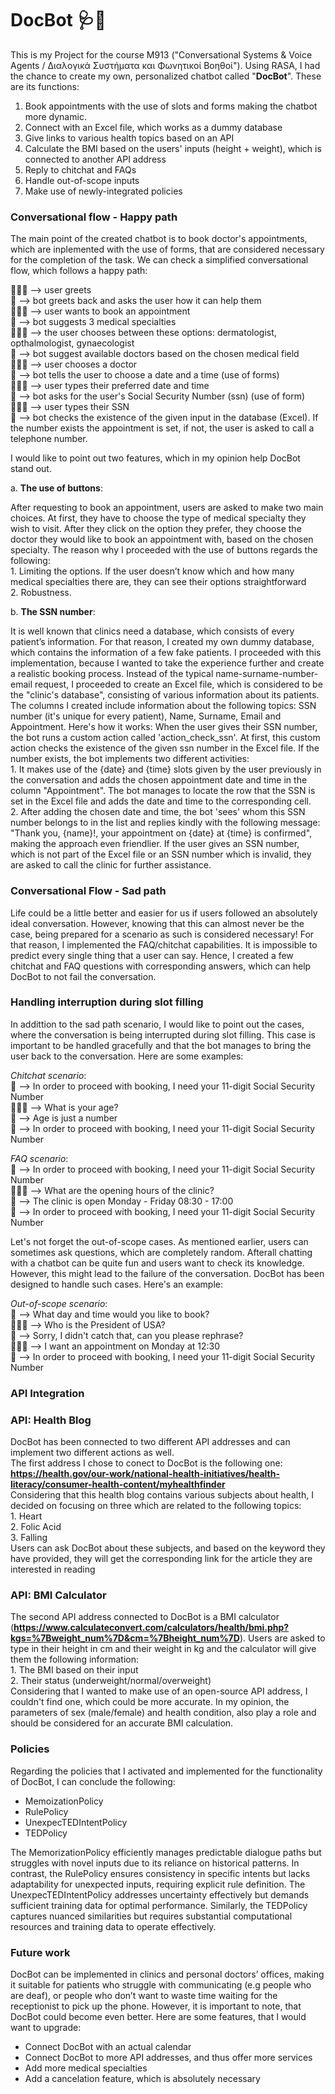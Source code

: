 # DocBot 🩺💊

This is my Project for the course M913 ("Conversational Systems & Voice Agents / Διαλογικά Συστήματα και Φωνητικοί Βοηθοί"). Using RASA, I had the chance to create my own, personalized chatbot called "**DocBot**". These are its functions:</br>

1. Book appointments with the use of slots and forms making the chatbot more dynamic.
2. Connect with an Excel file, which works as a dummy database
3. Give links to various health topics based on an API
4. Calculate the BMI based on the users' inputs (height + weight), which is connected to another API address
5. Reply to chitchat and FAQs
6. Handle out-of-scope inputs
7. Make use of newly-integrated policies

### Conversational flow - Happy path

The main point of the created chatbot is to book doctor's appointments, which are inplemented with the use of forms, that are considered necessary for the completion of the task. We can check a simplified conversational flow, which follows a happy path:

👱🏻‍♀️ --> user greets <br />
🤖 --> bot greets back and asks the user how it can help them <br />
👱🏻‍♀️ --> user wants to book an appointment <br />
🤖 --> bot suggests 3 medical specialties <br />
👱🏻‍♀️ --> the user chooses between these options: dermatologist, opthalmologist, gynaecologist <br />
🤖 --> bot suggest available doctors based on the chosen medical field <br />
👱🏻‍♀️ --> user chooses a doctor <br />
🤖 --> bot tells the user to choose a date and a time (use of forms) <br />
👱🏻‍♀️ --> user types their preferred date and time <br />
🤖 --> bot asks for the user's Social Security Number (ssn) (use of form) <br />
👱🏻‍♀️ --> user types their SSN <br />
🤖 --> bot checks the existence of the given input in the database (Excel). If the number exists the appointment is set, if not, the user is asked to call a telephone number. <br />

I would like to point out two features, which in my opinion help DocBot stand out.

a. **The use of buttons**:

After requesting to book an appointment, users are asked to make two main choices. At first, they have to choose the type of medical specialty they wish to visit. After they click on the option they prefer, they choose the doctor they would like to book an appointment with, based on the chosen specialty. The reason why I proceeded with the use of buttons regards the following:<br />
    1. Limiting the options. If the user doesn’t know which and how many medical specialties there are, they can see their options straightforward<br />
    2. Robustness.<br />

b. **The SSN number**:

It is well known that clinics need a database, which consists of every patient’s information. For that reason, I created my own dummy database, which contains the information of a few fake patients. I proceeded with this implementation, because I wanted to take the experience further and create a realistic booking process. 
Instead of the typical name-surname-number-email request, I proceeded to create an Excel file, which is considered to be the "clinic's database", consisting of various information about its patients. The columns I created include information about the following topics: SSN number (it's unique for every patient), Name, Surname, Email and Appointment. Here's how it works: When the user gives their SSN number, the bot runs a custom action called 'action_check_ssn'. At first, this custom action checks the existence of the given ssn number in the Excel file. If the number exists, the bot implements two different activities:<br />
    1. It makes use of the {date} and {time} slots given by the user previously in the conversation and adds the chosen appointment date and time in the column             "Appointment". The bot manages to locate the row that the SSN is set in the Excel file and adds the date and time to the corresponding cell.<br />
    2. After adding the chosen date and time, the bot 'sees' whom this SSN number belongs to in the list and replies kindly with the following message: "Thank you, {name}!, your appointment on {date} at {time} is confirmed", making the approach even friendlier. If the user gives an SSN number, which is not part of the Excel file or an SSN number which is invalid, they are asked to call the clinic for further assistance.<br />

### Conversational Flow - Sad path
Life could be a little better and easier for us if users followed an absolutely ideal conversation. However, knowing that this can almost never be the case, being prepared for a scenario as such is considered necessary! For that reason, I implemented the FAQ/chitchat capabilities. It is impossible to predict every single thing that a user can say. Hence, I created a few chitchat and FAQ questions with corresponding answers, which can help DocBot to not fail the conversation. 

### Handling interruption during slot filling 
In addittion to the sad path scenario, I would like to point out the cases, where the conversation is being interrupted during slot filling. This case is important to be handled gracefully and that the bot manages to bring the user back to the conversation. Here are some examples:<br />

_Chitchat scenario_:<br />
🤖 --> In order to proceed with booking, I need your 11-digit Social Security Number<br />
👱🏻‍♀️ --> What is your age?<br />
🤖 --> Age is just a number<br />
🤖 --> In order to proceed with booking, I need your 11-digit Social Security Number<br />

_FAQ scenario_:<br />
🤖 --> In order to proceed with booking, I need your 11-digit Social Security Number<br />
👱🏻‍♀️ --> What are the opening hours of the clinic?<br />
🤖 --> The clinic is open Monday - Friday 08:30 - 17:00 <br />
🤖 --> In order to proceed with booking, I need your 11-digit Social Security Number<br />

Let's not forget the out-of-scope cases. As mentioned earlier, users can sometimes ask questions, which are completely random. Afterall chatting with a chatbot can be quite fun and users want to check its knowledge. However, this might lead to the failure of the conversation. DocBot has been designed to handle such cases. Here's an example:<br />

_Out-of-scope scenario_:<br />
🤖 --> What day and time would you like to book?<br />
👱🏻‍♀️ --> Who is the President of USA?<br />
🤖 --> Sorry, I didn't catch that, can you please rephrase? <br />
👱🏻‍♀️ --> I want an appointment on Monday at 12:30 <br />
🤖 --> In order to proceed with booking, I need your 11-digit Social Security Number<br />


### API Integration
### API: Health Blog
DocBot has been connected to two different API addresses and can implement two different actions as well.<br />
The first address I chose to conect to DocBot is the following one: **https://health.gov/our-work/national-health-initiatives/health-literacy/consumer-health-content/myhealthfinder** <br />
Considering that this health blog contains various subjects about health, I decided on focusing on three which are related to the following topics:<br />
        1. Heart<br />
        2. Folic Acid<br />
        3. Falling<br />
Users can ask DocBot about these subjects, and based on the keyword they have provided, they will get the corresponding link for the article they are interested in reading<br />

### API: BMI Calculator
The second API address connected to DocBot is a BMI calculator (**https://www.calculateconvert.com/calculators/health/bmi.php?kgs=%7Bweight_num%7D&cm=%7Bheight_num%7D**). Users are asked to type in their height in cm and their weight in kg and the calculator will give them the following information: <br />
    1. The BMI based on their input<br />
    2. Their status (underweight/normal/overweight)<br />
Considering that I wanted to make use of an open-source API address, I couldn't find one, which could be more accurate. In my opinion, the parameters of sex (male/female) and health condition, also play a role and should be considered for an accurate BMI calculation.<br />

### Policies

Regarding the policies that I activated and implemented for the functionality of DocBot, I can conclude the following:<br />
- MemoizationPolicy<br />
- RulePolicy<br />
- UnexpecTEDIntentPolicy<br />
- TEDPolicy<br />

The MemorizationPolicy efficiently manages predictable dialogue paths but struggles with novel inputs due to its reliance on historical patterns. In contrast, the RulePolicy ensures consistency in specific intents but lacks adaptability for unexpected inputs, requiring explicit rule definition. The UnexpecTEDIntentPolicy addresses uncertainty effectively but demands sufficient training data for optimal performance. Similarly, the TEDPolicy captures nuanced similarities but requires substantial computational resources and training data to operate effectively.

### Future work 

DocBot can be implemented in clinics and personal doctors’ offices, making it suitable for patients who struggle with communicating (e.g people who are deaf), or people who don’t want to waste time waiting for the receptionist to pick up the phone. However, it is important to note, that DocBot could become even better. Here are some features, that I would want to upgrade:<br />

- Connect DocBot with an actual calendar<br />
- Connect DocBot to more API addresses, and thus offer more services<br />
- Add more medical specialties<br />
- Add a cancelation feature, which is absolutely necessary
